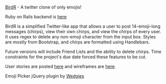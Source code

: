 [BirdR](https://tfavazza.github.io/birdr-js-template) - A twitter clone of only
emojis!

Ruby on Rails backend is [here](https://github.com/tfavazza/birdr-api-template)

BirdR is a simplified Twitter-like app that allows a user to post 14-emoji-long
messages (chirps), view their own chirps, and view the chirps of every user. It
uses regex to delete any non-emoji character from the input box. Styles are
mostly from Bootstrap, and chirps are formatted using Handlebars.

Future versions will include Friend Lists and the ability to delete chirps. Time
constraints for the project's due date forced these features to be cut.

User stories are posted [here]() and wireframes are [here]().

Emoji Picker jQuery plugin by [Wedgies](https://github.com/wedgies/jquery-emoji-picker)
